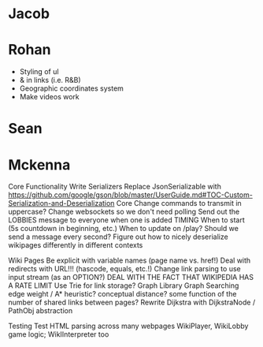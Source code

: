 # Jacob


# Rohan
- Styling of ul
- & in links (i.e. R&B)
- Geographic coordinates system
- Make videos work






# Sean

# Mckenna
Core Functionality
    Write Serializers
        Replace JsonSerializable with https://github.com/google/gson/blob/master/UserGuide.md#TOC-Custom-Serialization-and-Deserialization
    Core
        Change commands to transmit in uppercase?
        Change websockets so we don't need polling
            Send out the LOBBIES message to everyone when one is added
        TIMING
            When to start (5s countdown in beginning, etc.)
            When to update on /play?
            Should we send a message every second?
        Figure out how to nicely deserialize wikipages differently in different contexts

Wiki Pages
    Be explicit with variable names (page name vs. href!)
    Deal with redirects with URL!!! (hascode, equals, etc.!)
    Change link parsing to use input stream (as an OPTION?)
    DEAL WITH THE FACT THAT WIKIPEDIA HAS A RATE LIMIT
    Use Trie for link storage?
    Graph Library
        Graph Searching
             edge weight / A* heuristic?
                conceptual distance?
                some function of the number of shared links between pages?
            Rewrite Dijkstra with DijkstraNode / PathObj abstraction

Testing
    Test HTML parsing across many webpages
WikiPlayer, WikiLobby game logic; WikIInterpreter too
